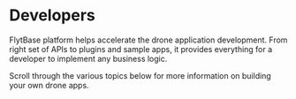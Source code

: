 # Developers

FlytBase platform helps accelerate the drone application development. From right set of APIs to plugins and sample apps, it provides everything for a developer to implement any business logic.

Scroll through the various topics below for more information on building your own drone apps.

